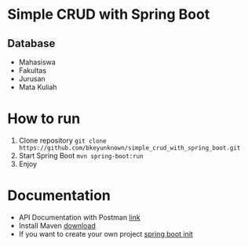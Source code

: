 # Simple CRUD with Spring Boot
## Database
- Mahasiswa
- Fakultas
- Jurusan
- Mata Kuliah

# How to run
1. Clone repository ```git clone https://github.com/bkeyunknown/simple_crud_with_spring_boot.git```
2. Start Spring Boot ```mvn spring-boot:run```
3. Enjoy

# Documentation
- API Documentation with Postman
[link](https://documenter.getpostman.com/view/18212478/UVC5Dmj5)
- Install Maven
[download](https://maven.apache.org/download.cgi)
- If you want to create your own project [spring boot init](https://start.spring.io)
